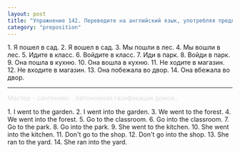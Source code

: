 ```yaml
---
layout: post
title: "Упражнение 142. Переведите на английский язык, употребляя предлоги to или into."
category: "preposition"
---
```

<section class="question">
1. Я пошел в сад. 2. Я вошел в сад. 3. Мы пошли в лес. 4. Мы вошли в лес. 5. Идите в класс. 6. Войдите в класс. 7. Иди в парк. 8. Войди в парк. 9. Она пошла в кухню. 10. Она вошла в кухню. 11. Не ходите в магазин. 12. Не входите в магазин. 13. Она побежала во двор. 14. Она вбежала во двор.<p></p>
 
<td valign="top" width="10%">
  
  
   
  <hr>
<p style="font:80%; color:#dedede"> <!--6020d6ff-->Мастер - сантехник: . Автономная газификация домов.;  <!--6020d6ff--></p>
   
  
 </td>
<p></p>
</section>

<section class="answer">
1. I went to the garden. 2. I went into the garden. 3. We went to the forest. 4. We went into the forest. 5. Go to the classroom. 6. Go into the classroom. 7. Go to the park. 8. Go into the park. 9. She went to the kitchen. 10. She went into the kitchen. 11. Don't go to the shop. 12. Don't go into the shop. 13. She ran to the yard. 14. She ran into the yard.
</section>